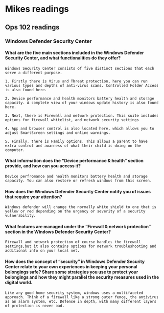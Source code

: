 # Mikes readings

## Ops 102 readings

### Windows Defender Security Center

#### What are the five main sections included in the Windows Defender Security Center, and what functionalities do they offer?

    Windows Security Center consists of five distinct sections that each serve a different purpose.

    1. Firstly there is Virus and Threat protection, here you can run various types and depths of anti-virus scans. Controlled Folder Access is also found here.

    2. Device performance and health monitors battery health and storage capacity. A complete view of your windows update history is also found here.

    3. Next, there is Firewall and network protection. This suite includes options for firewall whitelist, and network security settings

    4. App and browser control is also located here, which allows you to adjust SmartScreen settings and online warnings.

    5. Finally, there is Family options. This allows a parent to have extra control and awarness of what their child is doing on the computer.


#### What information does the “Device performance & health” section provide, and how can you access it?
    Device perfromance and health monitors battery health and storage capacity. You can also restore or refresh windows from this screen.


#### How does the Windows Defender Security Center notify you of issues that require your attention?
    Windows defender will change the normally white shield to one that is yellow or red depending on the urgency or severity of a security vulnerability.




#### What features are managed under the “Firewall & network protection” section in the Windows Defender Security Center?
    Firewall and network protection of course handles the firewall settings,but it also contains options for network troubleshooting and additional info on your local net.


#### How does the concept of “security” in Windows Defender Security Center relate to your own experiences in keeping your personal belongings safe? Share some strategies you use to protect your belongings and how they might parallel the security measures used in the digital world.
    Like any good home security system, windows uses a multifaceted approach. Think of a firewall like a strong outer fence, the antivirus as an alarm system, etc. Defense in depth, with many different layers of protection is never bad.

